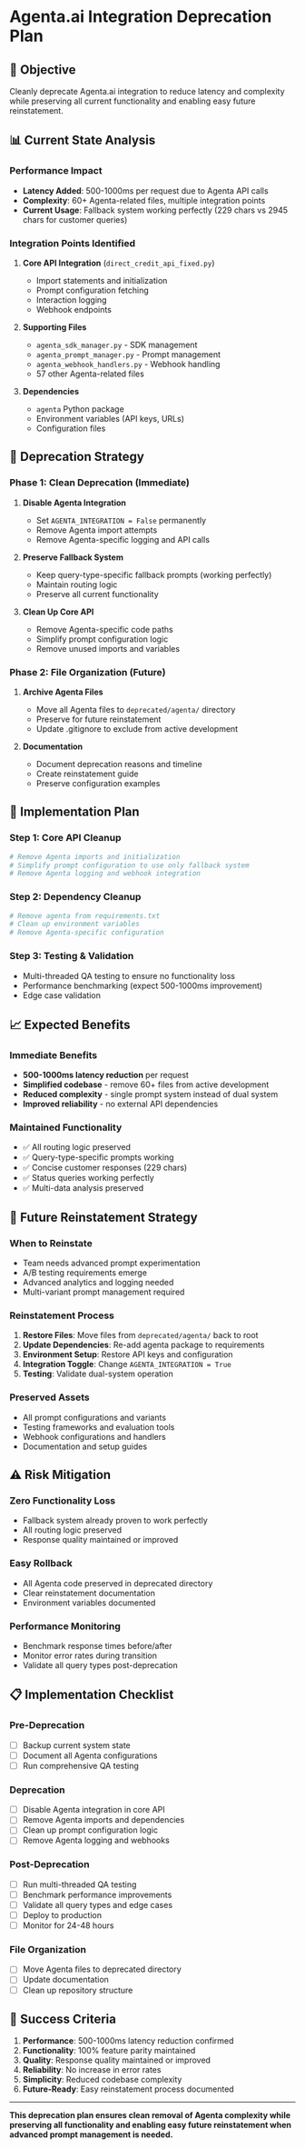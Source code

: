# Agenta.ai Integration Deprecation Plan

## 🎯 **Objective**
Cleanly deprecate Agenta.ai integration to reduce latency and complexity while preserving all current functionality and enabling easy future reinstatement.

## 📊 **Current State Analysis**

### **Performance Impact**
- **Latency Added**: 500-1000ms per request due to Agenta API calls
- **Complexity**: 60+ Agenta-related files, multiple integration points
- **Current Usage**: Fallback system working perfectly (229 chars vs 2945 chars for customer queries)

### **Integration Points Identified**
1. **Core API Integration** (`direct_credit_api_fixed.py`)
   - Import statements and initialization
   - Prompt configuration fetching
   - Interaction logging
   - Webhook endpoints

2. **Supporting Files**
   - `agenta_sdk_manager.py` - SDK management
   - `agenta_prompt_manager.py` - Prompt management  
   - `agenta_webhook_handlers.py` - Webhook handling
   - 57 other Agenta-related files

3. **Dependencies**
   - `agenta` Python package
   - Environment variables (API keys, URLs)
   - Configuration files

## 🔧 **Deprecation Strategy**

### **Phase 1: Clean Deprecation (Immediate)**
1. **Disable Agenta Integration**
   - Set `AGENTA_INTEGRATION = False` permanently
   - Remove Agenta import attempts
   - Remove Agenta-specific logging and API calls

2. **Preserve Fallback System**
   - Keep query-type-specific fallback prompts (working perfectly)
   - Maintain routing logic
   - Preserve all current functionality

3. **Clean Up Core API**
   - Remove Agenta-specific code paths
   - Simplify prompt configuration logic
   - Remove unused imports and variables

### **Phase 2: File Organization (Future)**
1. **Archive Agenta Files**
   - Move all Agenta files to `deprecated/agenta/` directory
   - Preserve for future reinstatement
   - Update .gitignore to exclude from active development

2. **Documentation**
   - Document deprecation reasons and timeline
   - Create reinstatement guide
   - Preserve configuration examples

## 🚀 **Implementation Plan**

### **Step 1: Core API Cleanup**
```python
# Remove Agenta imports and initialization
# Simplify prompt configuration to use only fallback system
# Remove Agenta logging and webhook integration
```

### **Step 2: Dependency Cleanup**
```bash
# Remove agenta from requirements.txt
# Clean up environment variables
# Remove Agenta-specific configuration
```

### **Step 3: Testing & Validation**
- Multi-threaded QA testing to ensure no functionality loss
- Performance benchmarking (expect 500-1000ms improvement)
- Edge case validation

## 📈 **Expected Benefits**

### **Immediate Benefits**
- **500-1000ms latency reduction** per request
- **Simplified codebase** - remove 60+ files from active development
- **Reduced complexity** - single prompt system instead of dual system
- **Improved reliability** - no external API dependencies

### **Maintained Functionality**
- ✅ All routing logic preserved
- ✅ Query-type-specific prompts working
- ✅ Concise customer responses (229 chars)
- ✅ Status queries working perfectly
- ✅ Multi-data analysis preserved

## 🔄 **Future Reinstatement Strategy**

### **When to Reinstate**
- Team needs advanced prompt experimentation
- A/B testing requirements emerge
- Advanced analytics and logging needed
- Multi-variant prompt management required

### **Reinstatement Process**
1. **Restore Files**: Move files from `deprecated/agenta/` back to root
2. **Update Dependencies**: Re-add agenta package to requirements
3. **Environment Setup**: Restore API keys and configuration
4. **Integration Toggle**: Change `AGENTA_INTEGRATION = True`
5. **Testing**: Validate dual-system operation

### **Preserved Assets**
- All prompt configurations and variants
- Testing frameworks and evaluation tools
- Webhook configurations and handlers
- Documentation and setup guides

## ⚠️ **Risk Mitigation**

### **Zero Functionality Loss**
- Fallback system already proven to work perfectly
- All routing logic preserved
- Response quality maintained or improved

### **Easy Rollback**
- All Agenta code preserved in deprecated directory
- Clear reinstatement documentation
- Environment variables documented

### **Performance Monitoring**
- Benchmark response times before/after
- Monitor error rates during transition
- Validate all query types post-deprecation

## 📋 **Implementation Checklist**

### **Pre-Deprecation**
- [ ] Backup current system state
- [ ] Document all Agenta configurations
- [ ] Run comprehensive QA testing

### **Deprecation**
- [ ] Disable Agenta integration in core API
- [ ] Remove Agenta imports and dependencies
- [ ] Clean up prompt configuration logic
- [ ] Remove Agenta logging and webhooks

### **Post-Deprecation**
- [ ] Run multi-threaded QA testing
- [ ] Benchmark performance improvements
- [ ] Validate all query types and edge cases
- [ ] Deploy to production
- [ ] Monitor for 24-48 hours

### **File Organization**
- [ ] Move Agenta files to deprecated directory
- [ ] Update documentation
- [ ] Clean up repository structure

## 🎯 **Success Criteria**

1. **Performance**: 500-1000ms latency reduction confirmed
2. **Functionality**: 100% feature parity maintained
3. **Quality**: Response quality maintained or improved
4. **Reliability**: No increase in error rates
5. **Simplicity**: Reduced codebase complexity
6. **Future-Ready**: Easy reinstatement process documented

---

**This deprecation plan ensures clean removal of Agenta complexity while preserving all functionality and enabling easy future reinstatement when advanced prompt management is needed.**
